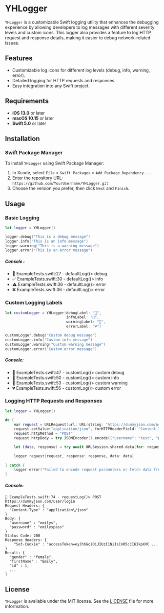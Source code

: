 
# YHLogger

`YHLogger` is a customizable Swift logging utility that enhances the debugging experience by allowing developers to log messages with different severity levels and custom icons. This logger also provides a feature to log HTTP request and response details, making it easier to debug network-related issues.

## Features

- Customizable log icons for different log levels (debug, info, warning, error).
- Detailed logging for HTTP requests and responses.
- Easy integration into any Swift project.

## Requirements

- **iOS 13.0** or later
- **macOS 10.15** or later
- **Swift 5.0** or later

## Installation

### Swift Package Manager

To install `YHLogger` using Swift Package Manager:

1. In Xcode, select `File` > `Swift Packages` > `Add Package Dependency...`.
2. Enter the repository URL: `https://github.com/YourUsername/YHLogger.git`
3. Choose the version you prefer, then click `Next` and `Finish`.

## Usage

### Basic Logging

```swift
let logger = YHLogger()

logger.debug("This is a debug message")
logger.info("This is an info message")
logger.warning("This is a warning message")
logger.error("This is an error message")
```
##### Console :
 - 🧐 ExampleTests.swift:27 - defaultLog()> debug
 - ✅ ExampleTests.swift:30 - defaultLog()> info
 - ⚠️ ExampleTests.swift:36 - defaultLog()> error
 - ❌ ExampleTests.swift:36 - defaultLog()> error


### Custom Logging Labels

```swift
let customLogger = YHLogger(debugLabel: "🩵", 
                            infoLabel: "💚", 
                            warningLabel: "💛", 
                            errorLabel: "💔")

customLogger.debug("Custom debug message")
customLogger.info("Custom info message")
customLogger.warning("Custom warning message")
customLogger.error("Custom error message")
```
##### Console:
 - 🩵 ExampleTests.swift:47 - customLog()> custom debug
 - 💚 ExampleTests.swift:50 - customLog()> custom info
 - 💛 ExampleTests.swift:53 - customLog()> custom warning
 - 💔 ExampleTests.swift:56 - customLog()> custom error

### Logging HTTP Requests and Responses

```swift
let logger = YHLogger()

do {
    var request = URLRequest(url: URL(string: "https://dummyjson.com/user/login")!)
    request.setValue("application/json", forHTTPHeaderField: "Content-Type")
    request.httpMethod = "POST"
    request.httpBody = try JSONEncoder().encode(["username": "test", "password": "1234"])

    let (data, response) = try await URLSession.shared.data(for: request)
    
    logger.request(request, response: response, data: data)
    
} catch {
    logger.error("Failed to encode request parameters or fetch data from the server: \(error.localizedDescription)")
}
```
##### Console:

```
🛜 ExampleTests.swift:74 - requestLog()> POST https://dummyjson.com/user/login
Request Headers: {
  "Content-Type" : "application\/json"
}
Body: {
  "username" : "emilys",
  "password" : "emilyspass"
}
Status Code: 200
Response Headers: {
    "Set-Cookie" : "accessToken=eyJhbGciOiJIUzI1NiIsInR5cCI6IkpXVC ...
}
Result: {
  "gender" : "female",
  "firstName" : "Emily",
  "id" : 1,
  ...
}
```

## License

`YHLogger` is available under the MIT license. See the [LICENSE](LICENSE) file for more information.

